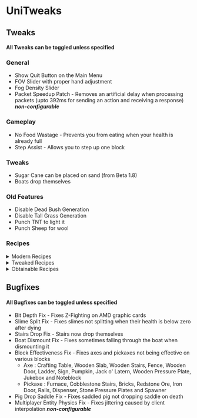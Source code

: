 # UniTweaks

## Tweaks
#### **All Tweaks can be toggled unless specified**
### General
* Show Quit Button on the Main Menu
* FOV Slider with proper hand adjustment
* Fog Density Slider
* Packet Speedup Patch - Removes an artificial delay when processing packets (upto 392ms for sending an action and receiving a response) ***non-configurable***

### Gameplay
* No Food Wastage - Prevents you from eating when your health is already full
* Step Assist - Allows you to step up one block

### Tweaks
* Sugar Cane can be placed on sand (from Beta 1.8)
* Boats drop themselves

### Old Features
* Disable Dead Bush Generation
* Disable Tall Grass Generation
* Punch TNT to light it
* Punch Sheep for wool

### Recipes
<details>
    <summary>Modern Recipes</summary>

* Shapeless Flint and Steel
* Shalepess Mushroom Stew
* Shapeless Chest Minecart
* Shapeless Furnace Minecart
* Shapeless Sticky Piston
* Books Require Leather
* Wool Redyeing
* 6 Slabs per Craft
* Button requires 1 stone
* Modern Fence Recipe
* Snow Layer Recipe
* 3 Ladder per Craft
</details>

<details>
    <summary>Tweaked Recipes</summary>

* Shapeless Jack o' Lantern
* Adjustable Stairs per Craft
</details>

<details>
    <summary>Obtainable Recipes</summary>

* Craftable Grass Blocks
* Craftable Cobwebs
* Craftable Fire
* Craftable Coal Ore
* Craftable Iron Ore
* Craftable Gold Ore
* Craftable Lapis Ore
* Craftable Diamond Ore
</details>

## Bugfixes
#### **All Bugfixes can be toggled unless specified**
* Bit Depth Fix - Fixes Z-Fighting on AMD graphic cards
* Slime Split Fix - Fixes slimes not splitting when their health is below zero after dying
* Stairs Drop Fix - Stairs now drop themselves
* Boat Dismount Fix - Fixes sometimes falling through the boat when dismounting it
* Block Effectiveness Fix - Fixes axes and pickaxes not being effective on various blocks
  * Axe : Crafting Table, Wooden Slab, Wooden Stairs, Fence, Wooden Door, Ladder, Sign, Pumpkin, Jack o' Latern, Wooden Pressure Plate, Jukebox and Noteblock
  * Pickaxe : Furnace, Cobblestone Stairs, Bricks, Redstone Ore, Iron Door, Rails, Dispenser, Stone Pressure Plates and Spawner
* Pig Drop Saddle Fix - Fixes saddled pig not dropping saddle on death
* Multiplayer Entity Physics Fix - Fixes jittering caused by client interpolation ***non-configurable***